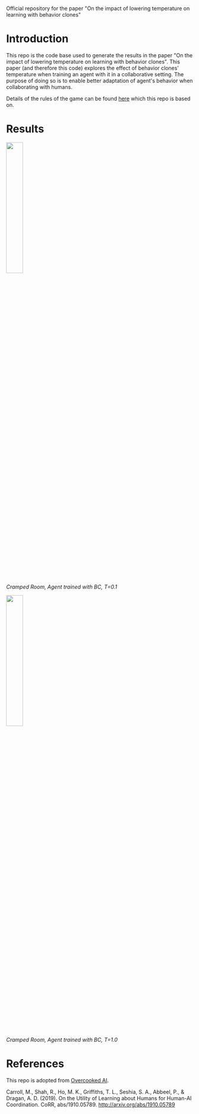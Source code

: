 # 
Official repository for the paper "On the impact of lowering temperature on learning with behavior clones"

# Introduction

This repo is the code base used to generate the results in the paper "On the impact of lowering temperature on learning with behavior clones". This paper (and therefore this code) explores the effect of behavior clones' temperature when training an agent with it in a collaborative setting.
The purpose of doing so is to enable better adaptation of agent's behavior when collaborating with humans.

Details of the rules of the game can be found [here](https://github.com/HumanCompatibleAI/overcooked_ai) which this repo is based on.

# Results

<p align="left">
  <img src="https://github.com/Kojk-AI/overcooked-ai-human-bc/blob/main/res/CR-01.gif" width="30%"> 
  
  <i>Cramped Room, Agent trained with BC, T=0.1</i>
</p>

<p align="left">
  <img src="https://github.com/Kojk-AI/overcooked-ai-human-bc/blob/main/res/CR-10.gif" width="30%"> 
  
  <i>Cramped Room, Agent trained with BC, T=1.0</i>
</p>

# References
This repo is adopted from [Overcooked AI](https://github.com/HumanCompatibleAI/overcooked_ai).

Carroll, M., Shah, R., Ho, M. K., Griffiths, T. L., Seshia, S. A., Abbeel, P., & Dragan, A. D. (2019). On the Utility of Learning about Humans for Human-AI Coordination. CoRR, abs/1910.05789. http://arxiv.org/abs/1910.05789

